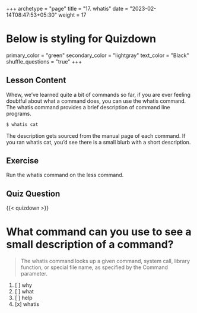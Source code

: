 +++
archetype = "page"
title = "17. whatis"
date = "2023-02-14T08:47:53+05:30"
weight = 17
# Below is styling for Quizdown
primary_color = "green"
secondary_color = "lightgray"
text_color = "Black"
shuffle_questions = "true"
+++

## Lesson Content

Whew, we’ve learned quite a bit of commands so far, if you are ever feeling doubtful about what a command does, you can use the whatis command. The whatis command provides a brief description of command line programs. 

```bash
$ whatis cat
```

The description gets sourced from the manual page of each command. If you ran whatis cat, you’d see there is a small blurb with a short description. 

## Exercise

Run the whatis command on the less command.

## Quiz Question

{{< quizdown >}}

# What command can you use to see a small description of a command?

> The whatis command looks up a given command, system call, library function, or special file name, as specified by the Command parameter.

1. [ ] why
2. [ ] what
3. [ ] help
4. [x] whatis

